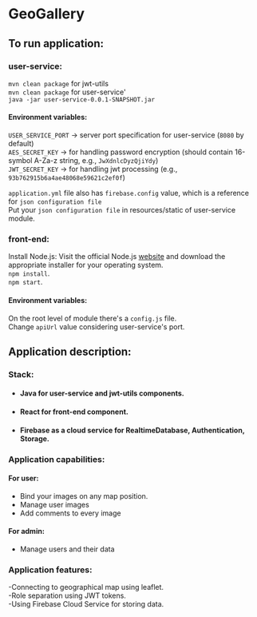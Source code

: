 # GeoGallery  

## To run application:
### user-service:
`mvn clean package` for jwt-utils  
`mvn clean package` for user-service'  
`java -jar user-service-0.0.1-SNAPSHOT.jar`  

#### Environment variables:  
`USER_SERVICE_PORT` -> server port specification for user-service (`8080` by default)  
`AES_SECRET_KEY` -> for handling password encryption (should contain 16-symbol A-Za-z string, e.g., `JwXdnlcDyzQjiYdy`)  
`JWT_SECRET_KEY` -> for handling jwt processing (e.g., `93b762915b6a4ae48068e59621c2ef0f`)  

`application.yml` file also has `firebase.config` value, which is a reference for `json configuration file`  
Put your `json configuration file` in resources/static of user-service module.  

### front-end:  
Install Node.js: Visit the official Node.js [website](https://nodejs.org) and download the appropriate installer for your operating system.  
`npm install`.  
`npm start`.  

#### Environment variables:  
On the root level of module there's a `config.js` file.  
Change `apiUrl` value considering user-service's port.  

## Application description:  
### Stack:    
- #### Java for user-service and jwt-utils components.  
- #### React for front-end component.  
- #### Firebase as a cloud service for RealtimeDatabase, Authentication, Storage.  

### Application capabilities:  
#### For user:  
- Bind your images on any map position.  
- Manage user images  
- Add comments to every image  
#### For admin:  
- Manage users and their data  

### Application features:  
-Connecting to geographical map using leaflet.  
-Role separation using JWT tokens.  
-Using Firebase Cloud Service for storing data.  
